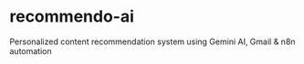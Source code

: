 # recommendo-ai
Personalized content recommendation system using Gemini AI, Gmail &amp; n8n automation
